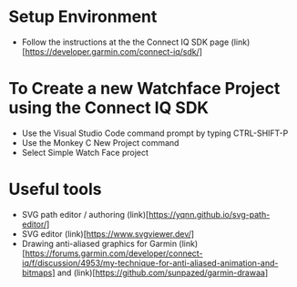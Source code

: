 # Setup Environment
- Follow the instructions at the the Connect IQ SDK page (link)[https://developer.garmin.com/connect-iq/sdk/]

# To Create a new Watchface Project using the Connect IQ SDK
- Use the Visual Studio Code command prompt by typing CTRL-SHIFT-P
- Use the Monkey C New Project command
- Select Simple Watch Face project

# Useful tools
- SVG path editor / authoring (link)[https://yqnn.github.io/svg-path-editor/]
- SVG editor (link)[https://www.svgviewer.dev/]
- Drawing anti-aliased graphics for Garmin (link)[https://forums.garmin.com/developer/connect-iq/f/discussion/4953/my-technique-for-anti-aliased-animation-and-bitmaps] and (link)[https://github.com/sunpazed/garmin-drawaa]
